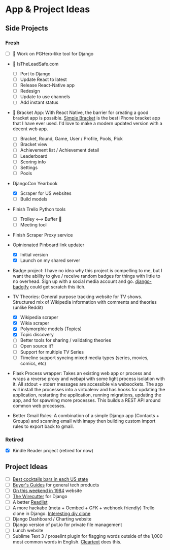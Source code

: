 # App & Project Ideas

## Side Projects

### Fresh

- [ ] :hammer: Work on PGHero-like tool for Django

- :basketball: IsTheLeadSafe.com 
  + [ ] Port to Django
  + [ ] Update React to latest
  + [ ] Release React-Native app
  + [ ] Redesign
  + [ ] Update to use channels
  + [ ] Add instant status

- :basketball: Bracket App: With React Native, the barrier for creating a good bracket app is possible. [Simple Bracket](https://www.kickstarter.com/projects/danprovost/simple-bracket/posts/772777) is the best iPhone bracket app that I have ever used. I'd love to make a modern updated version with a decent web app.
  + [ ] Bracket, Round, Game, User / Profile, Pools, Pick
  + [ ] Bracket view
  + [ ] Achievement list / Achievement detail
  + [ ] Leaderboard
  + [ ] Scoring info
  + [ ] Settings
  + [ ] Pools

- DjangoCon Yearbook
  + [x] Scraper for US websites
  + [ ] Build models

- Finish Trello Python tools
  + [ ] Trolley <--> Buffer :trolleybus:
  + [ ] Meeting tool

- Finish Scraper Proxy service

- Opinionated Pinboard link updater
  + [x] Initial version
  + [x] Launch on my shared server

- Badge project: I have no idea why this project is compelling to me, but I want the ability to give / receive random badges for things with little to no overhead. Sign up with a social media account and go. [django-badgify](https://github.com/ulule/django-badgify) could get scratch this itch.

- TV Theories: General purpose tracking website for TV shows. Structured mix of Wikipedia information with comments and theories (unlike Reddit)
  + [x] Wikipedia scraper
  + [x] Wikia scraper
  + [x] Polymorphic models (Topics)
  + [x] Topic discovery
  + [ ] Better tools for sharing / validating theories
  + [ ] Open source it?
  + [ ] Support for multiple TV Series
  + [ ] Timeline support syncing mixed media types (series, movies, comics, etc)

- Flask Process wrapper: Takes an existing web app or process and wraps a reverse proxy and webapi with some light process isolation with it. All stdout + stderr messages are accessible via websockets. The app will install the processes into a virtualenv and has hooks for updating the application, restarting the application, running migrations, updating the app, and for spawning more processes. This builds a REST API around common web processes.

- Better Gmail Rules: A combination of a simple Django app (Contacts + Groups) and scanning email with imapy then building custom import rules to export back to gmail.

### Retired

- [x] Kindle Reader project (retired for now)

## Project Ideas

- [ ] [Best cocktails bars in each US state](http://ask.metafilter.com/263457/Best-cocktails-bars-in-each-US-state)
- [ ] [Buyer's Guides](http://buyersguide.macrumors.com/) for general tech products
- [ ] [On this weekend in 1984](http://kottke.org/14/06/on-this-weekend-in-1984) website
- [ ] [The Wirecutter](http://thewirecutter.com/) for Django
- [ ] A better [Readlist](http://readlists.com/)
- [ ] A more hackabe (meta + Oembed + GFK + webhook friendly) Trello clone in Django. [Interesting diy clone](https://blog.diacode.com/trello-clone-with-phoenix-and-react-pt-1)
- [ ] Django Dashboard / Charting website
- [ ] Django version of put.io for private file management
- [ ] Lunch website
- [ ] Sublime Text 3 / proselint plugin for flagging words outside of the 1,000 most common words in English. [Cleartext](https://github.com/mortenjust/cleartext-mac) does this.
